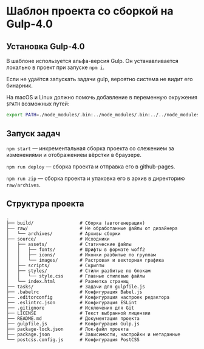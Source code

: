 # Шаблон проекта со сборкой на Gulp-4.0

## Установка Gulp-4.0

В шаблоне используется альфа-версия Gulp. Он устанавливается локально в проект при запуске `npm i`.

Если не удаётся запускать задачи gulp, вероятно система не видит его бинарник.

На macOS и Linux должно помочь добавление в переменную окружения `$PATH` возможных путей:

```bash
export PATH=./node_modules/.bin:../node_modules/.bin:../../node_modules/.bin:$PATH
```

## Запуск задач

`npm start` — инкрементальная сборка проекта со слежением за изменениями и отображением вёрстки в браузере.

`npm run deploy` — сборка проекта и отправка его в github-pages.

`npm run zip` — сборка проекта и упаковка его в архив в директорию `raw/archives`.

## Структура проекта

```
.
├── build/                 # Сборка (автогенерация)
├── raw/                   # Не обработанные файлы от дизайнера
│   └── archives/          # Архивы сборки
├── source/                # Исходники
│   ├── assets/            # Статические файлы
│   │   ├── fonts/         # Шрифты в формате woff2
│   │   ├── icons/         # Иконки разбитые по группам
│   │   └── images/        # Растровая и векторная графика
│   ├── scripts/           # Скрипты
│   ├── styles/            # Стили разбитые по блокам
│   │   └── style.css      # Главные стилевые файлы
│   └── index.html         # Разметка страниц
├── tasks/                 # Задачи для gulpfile.js
├── .babelrc               # Конфигурация Babel.js
├── .editorconfig          # Конфигурация настроек редактора
├── .eslintrc.json         # Конфигурация ESLint
├── .gitignore             # Исключения для Git
├── LICENSE                # Текст выбранной лицензии
├── README.md              # Документация проекта
├── gulpfile.js            # Конфигурация Gulp.js
├── package-lock.json      # Лок-файл проекта
├── package.json           # Зависимости, настройки и метаданные
└── postcss.config.js      # Конфигурация PostCSS
```
